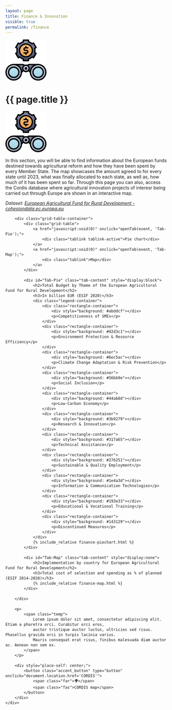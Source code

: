 ```yaml
---
layout: page
title: Finance & Innovation
visible: true
permalink: /finance
---
```


<div class="finance">
	<div class="centered-title">
		<img src="/assets/icons/DrawKit-SaaS/Color/Binocular.svg">
		<h1>{{ page.title }}</h1>
		<img src="/assets/icons/DrawKit-SaaS/Color/Binocular.svg" style="transform: scaleX(-1);">
	</div>
	<div class="flex-container">
		<p>
			In this section, you will be able to find <span class="highlighted">information about the European funds
				destined towards agricultural reform and how they have been spent</span> by every Member State. The map
			showcases the amount agreed to for every state until 2023, what was finally allocated to each state, as well
			as, how much of it has been spent so far. Through this page you can also, access the Cordis database where
			agricultural innovation projects of interesr being carried out through Europe are shown in an interactive
			map.
		</p>
		<p style="font-style: italic;">
			<span>
				Dataset:
				<a class="underlined" href="https://cohesiondata.ec.europa.eu/funds/eafrd">European Agricultural Fund
					for Rural Development - cohesiondata.ec.europa.eu</a>
			</span>
		</p>

		<div class="grid-table-container">
			<div class="grid-table">
				<a href="javascript:void(0)" onclick="openTab(event, 'Tab-Pie');">
					<div class="tablink tablink-active">Pie chart</div>
				</a>
				<a href="javascript:void(0)" onclick="openTab(event, 'Tab-Map');">
					<div class="tablink">Map</div>
				</a>
			</div>

			<div id="Tab-Pie" class="tab-content" style="display:block">
				<h2>Total Budget by Theme of the European Agricultural Fund for Rural Development</h2>
				<h3>In billion EUR (ESIF 2020)</h3>
				<div class="legend-container">
					<div class="rectangle-container">
						<div style="background: #abddcf"></div>
						<p>Competitiveness of SMEs</p>
					</div>
					<div class="rectangle-container">
						<div style="background: #92d3c1"></div>
						<p>Environment Protection & Resource Efficiency</p>
					</div>
					<div class="rectangle-container">
						<div style="background: #6ec5ac"></div>
						<p>Climate Change Adaptation & Risk Prevention</p>
					</div>
					<div class="rectangle-container">
						<div style="background: #56bb9e"></div>
						<p>Social Inclusion</p>
					</div>
					<div class="rectangle-container">
						<div style="background: #44ab8d"></div>
						<p>Low-Carbon Economy</p>
					</div>
					<div class="rectangle-container">
						<div style="background: #3b9279"></div>
						<p>Research & Innovation</p>
					</div>
					<div class="rectangle-container">
						<div style="background: #317a65"></div>
						<p>Technical Assistance</p>
					</div>
					<div class="rectangle-container">
						<div style="background: #276251"></div>
						<p>Sustainable & Quality Employment</p>
					</div>
					<div class="rectangle-container">
						<div style="background: #1e4a3d"></div>
						<p>Information & Communication Technologies</p>
					</div>
					<div class="rectangle-container">
						<div style="background: #193e33"></div>
						<p>Educational & Vocational Training</p>
					</div>
					<div class="rectangle-container">
						<div style="background: #143129"></div>
						<p>Discontinued Measures</p>
					</div>
				</div>
				{% include_relative finance-piechart.html %}
			</div>

			<div id="Tab-Map" class="tab-content" style="display:none">
				<h2>Implementation by country for European Agricultural Fund for Rural Development</h2>
				<h3>Total cost of selection and spending as % of planned (ESIF 2014-2020)</h3>
				{% include_relative finance-map.html %}
			</div>

		</div>

		<p>
			<span class="temp">
				Lorem ipsum dolor sit amet, consectetur adipiscing elit. Etiam a pharetra orci. Curabitur orci eros,
				auctor tristique auctor luctus, ultricies sed risus. Phasellus gravida orci in turpis lacinia varius.
				Mauris consequat erat risus, finibus malesuada diam auctor ac. Aenean non sem ex.
			</span>
		</p>

		<div style="place-self: center;">
			<button class="accent_button" type="button" onclick="document.location.href='CORDIS'">
				<span class="far">🌍</span>
				<span class="fas">CORDIS map</span>
			</button>
		</div>
	</div>

</div>


<style>
	.loader-spinner {
		border-left: 1.1em solid #44AB8D !important;
	}

	.chart-background {
		fill: transparent !important;
	}

	.d3-scatter-chart svg {
		background-color: transparent !important;
	}

	.chart1 .color-box {
		background-color: #44AB8D !important;
	}

	.chart1 .s0,
	.chart1 .sEAFRD {
		fill: #44AB8D;
	}

	.content label,
	.content [type="checkbox"] {
		display: initial;
	}

	.ec-chart {
		padding: 0;
	}
</style>


<script>
	// var checkBarChart = setInterval(function () {
	// 	wrapper1 = document.getElementsByClassName("d3-bar-chart")[0];
	// 	chart1 = wrapper1.children[0];
	// 	if (chart1) {
	// 		clearInterval(checkBarChart);
	// 		chart1.setAttribute("viewBox", "0 0 380 1200");
	// 		chart1.setAttribute("height", "575px")
	// 	}
	// }, 100);

	// var checkCheckbox = setInterval(function () {
	// 	fixed_axes_checkbox = document.getElementsByClassName("ec-chart")[1].getElementsByTagName("input")[0]
	// 	if (fixed_axes_checkbox) {
	// 		clearInterval(checkCheckbox);
	// 		fixed_axes_checkbox.checked = false;
	// 		fixed_axes_checkbox.onchange();
	// 	}
	// }, 500);

	function openTab(evt, cityName) {
		var i, x, tablinks;
		x = document.getElementsByClassName("tab-content");
		for (i = 0; i < x.length; i++) {
			x[i].style.display = "none";
		}
		tablinks = document.getElementsByClassName("tablink");
		for (i = 0; i < x.length; i++) {
			tablinks[i].className = tablinks[i].className.replace(" tablink-active", "");
		}
		document.getElementById(cityName).style.display = "block";
		evt.currentTarget.firstElementChild.className += " tablink-active";
	}
</script>